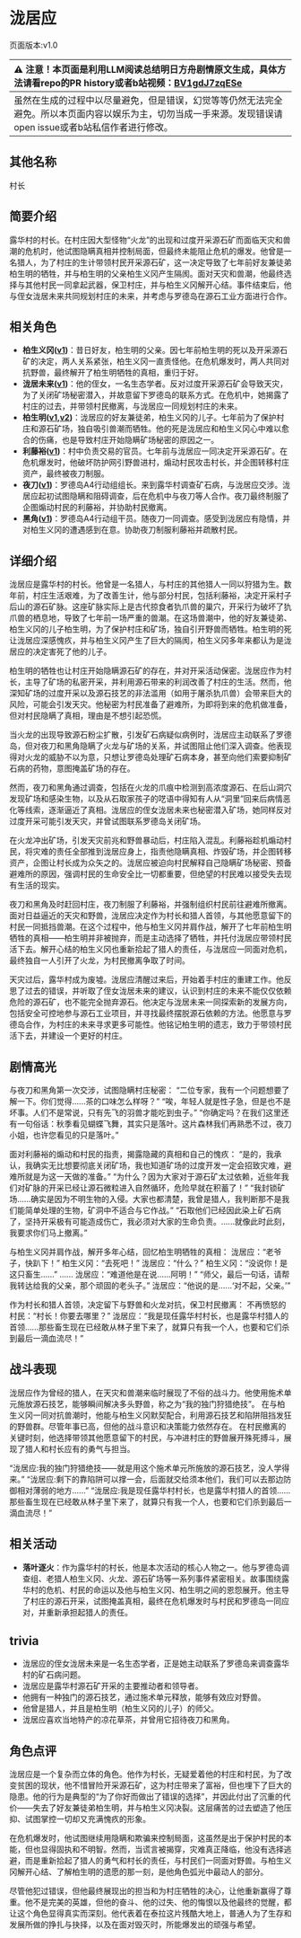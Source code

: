 # 泷居应
页面版本:v1.0
 

| :warning: 注意！本页面是利用LLM阅读总结明日方舟剧情原文生成，具体方法请看repo的PR history或者b站视频：[BV1gdJ7zqESe](https://www.bilibili.com/video/BV1gdJ7zqESe/)         |
|:----------------------------|
| 虽然在生成的过程中以尽量避免，但是错误，幻觉等等仍然无法完全避免。所以本页面内容以娱乐为主，切勿当成一手来源。发现错误请open issue或者b站私信作者进行修改。|



## 其他名称
村长
## 简要介绍
露华村的村长。在村庄因大型怪物“火龙”的出现和过度开采源石矿而面临天灾和兽潮的危机时，他试图隐瞒真相并控制局面，但最终未能阻止危机的爆发。他曾是一名猎人，为了村庄的生计带领村民开采源石矿，这一决定导致了七年前好友兼徒弟柏生明的牺牲，并与柏生明的父亲柏生义冈产生隔阂。面对天灾和兽潮，他最终选择与其他村民一同拿起武器，保卫村庄，并与柏生义冈解开心结。事件结束后，他与侄女泷居未来共同规划村庄的未来，并考虑与罗德岛在源石工业方面进行合作。
## 相关角色
-   **柏生义冈([v1](extended_char_bai_sheng_yi_gang.md))**：昔日好友，柏生明的父亲。因七年前柏生明的死以及开采源石矿的决定，两人关系紧张，柏生义冈一直责怪他。在危机爆发时，两人共同对抗野兽，最终解开了柏生明牺牲的真相，重归于好。
-   **泷居未来([v1](extended_char_long_ju_wei_lai.md))**：他的侄女，一名生态学者。反对过度开采源石矿会导致天灾，为了关闭矿场秘密潜入，并故意留下罗德岛的联系方式。在危机中，她揭露了村庄的过去，并带领村民撤离，与泷居应一同规划村庄的未来。
-   **柏生明([v1](extended_char_bai_sheng_ming.md),[v2](../char_v3/extended_char_bai_sheng_ming.md))**：泷居应的好友兼徒弟，柏生义冈的儿子。七年前为了保护村庄和源石矿场，独自吸引兽潮而牺牲。他的死是泷居应和柏生义冈心中难以愈合的伤痛，也是导致村庄开始隐瞒矿场秘密的原因之一。
-   **利藤裕([v1](extended_char_li_teng_yu.md))**：村中负责交易的官员。七年前与泷居应一同决定开采源石矿。在危机爆发时，他破坏防护网引野兽进村，煽动村民攻击村长，并企图转移村庄资产，最终被夜刀制服。
-   **夜刀([v1](char_502_nblade.md))**：罗德岛A4行动组组长。来到露华村调查矿石病，与泷居应交涉。泷居应起初试图隐瞒和阻碍调查，后在危机中与夜刀等人合作。夜刀最终制服了企图煽动村民的利藤裕，并协助村民撤离。
-   **黑角([v1](char_500_noirc.md))**：罗德岛A4行动组干员。随夜刀一同调查。感受到泷居应有隐情，并对柏生义冈的遭遇感到在意。协助夜刀制服利藤裕并疏散村民。
## 详细介绍
泷居应是露华村的村长。他曾是一名猎人，与村庄的其他猎人一同以狩猎为生。数年前，村庄生活艰难，为了改善生计，他与部分村民，包括利藤裕，决定开采村子后山的源石矿脉。这座矿脉实际上是古代掠食者犰爪兽的巢穴，开采行为破坏了犰爪兽的栖息地，导致了七年前一场严重的兽潮。在这场兽潮中，他的好友兼徒弟、柏生义冈的儿子柏生明，为了保护村庄和矿场，独自引开野兽而牺牲。柏生明的死让泷居应深感愧疚，并与柏生义冈产生了巨大的隔阂，柏生义冈多年来都认为是泷居应的决定害死了他的儿子。

柏生明的牺牲也让村庄开始隐瞒源石矿的存在，并对开采活动保密。泷居应作为村长，主导了矿场的私密开采，并利用源石带来的利润改善了村庄的生活。然而，他深知矿场的过度开采以及源石技艺的非法滥用（如用于屠杀犰爪兽）会带来巨大的风险，可能会引发天灾。他秘密为村民准备了避难所，为即将到来的危机做准备，但对村民隐瞒了真相，理由是不想引起恐慌。

当火龙的出现导致源石粉尘扩散，引发矿石病疑似病例时，泷居应主动联系了罗德岛，但对夜刀和黑角隐瞒了火龙与矿场的关系，并试图阻止他们深入调查。他表现得对火龙的威胁不以为意，只想让罗德岛处理矿石病本身，甚至向他们索要抑制矿石病的药物，意图掩盖矿场的存在。

然而，夜刀和黑角通过调查，包括在火龙的爪痕中检测到高浓度源石、在后山洞穴发现矿场和感染生物，以及从石取家孩子的呓语中得知有人从“洞里”回来后病情恶化等线索，逐渐逼近了真相。泷居应的侄女泷居未来也秘密潜入矿场，她同样反对过度开采可能引发天灾，并曾试图联系罗德岛关闭矿场。

在火龙冲出矿场，引发天灾前兆和野兽暴动后，村庄陷入混乱。利藤裕趁机煽动村民，将灾难的责任全部推到泷居应身上，指责他隐瞒真相、炸毁矿场，并企图转移资产，企图让村长成为众矢之的。泷居应被迫向村民解释自己隐瞒矿场秘密、预备避难所的原因，强调村民的生命安全比一切都重要，但绝望的村民难以接受失去现有生活的现实。

夜刀和黑角及时赶回村庄，夜刀制服了利藤裕，并强制组织村民前往避难所撤离。面对日益逼近的天灾和野兽，泷居应决定作为村长和猎人首领，与其他愿意留下的村民一同抵挡兽潮。在这个过程中，他与柏生义冈并肩作战，解开了七年前柏生明牺牲的真相——柏生明并非被抛弃，而是主动选择了牺牲，并托付泷居应带领村民活下去。解开心结的柏生义冈也重新拾起了猎人的责任，与泷居应一同面对危机，最终独自一人引开了火龙，为村民撤离争取了时间。

天灾过后，露华村成为废墟。泷居应清醒过来后，开始着手村庄的重建工作。他反思了过去的错误，并听取了侄女泷居未来的建议，认识到村庄的未来不能仅仅依赖危险的源石矿，也不能完全抛弃源石。他决定与泷居未来一同探索新的发展方向，包括安全可控地参与源石工业项目，并寻找最终摆脱源石依赖的方法。他愿意与罗德岛合作，为村庄的未来寻求更多可能性。他铭记柏生明的遗志，致力于带领村民活下去，并建设一个更好的村庄。
## 剧情高光
与夜刀和黑角第一次交涉，试图隐瞒村庄秘密：
“二位专家，我有一个问题想要了解一下。你们觉得......茶的口味怎么样呀？”
“唉，年轻人就是性子急，但是也不是坏事。人们不是常说，只有先飞的羽兽才能吃到虫子。”
“你确定吗？在我们这里还有一句俗话：秋季看见蝴蝶飞舞，其实只是落叶。这片森林我们再熟悉不过，夜刀小姐，也许您看见的只是落叶。”

面对利藤裕的煽动和村民的指责，揭露隐藏的真相和自己的愧疚：
“是的，我承认，我确实无比想要彻底关闭矿场，我也知道矿场的过度开发一定会招致灾难，避难所就是为这一天做的准备。”
“为什么？因为大家对于源石矿太过依赖，近些年我们对矿脉的开采已经让源石微粒进入自然循环，危险早就在积蓄了！”
“我封锁矿场......确实是因为不明生物的入侵。大家也都清楚，我曾是猎人，我判断那不是我们能简单处理的生物，矿洞中不适合与它作战。”
“石取他们已经因此染上矿石病了，坚持开采极有可能造成伤亡，我必须对大家的生命负责。......就像此时此刻，我要求你们马上撤离。”

与柏生义冈并肩作战，解开多年心结，回忆柏生明牺牲的真相：
泷居应：“老爷子，快趴下！”
柏生义冈：“去死吧！”
泷居应：“什么？”
柏生义冈：“没说你！是这只畜生......”
......
泷居应：“难道他是在说......阿明！”
“师父，最后一句话，请帮我转达给我的父亲，那个顽固的老头子。”
泷居应：“他说的是......‘对不起，父亲。’”

作为村长和猎人首领，决定留下与野兽和火龙对抗，保卫村民撤离：
不再愤怒的村民：“村长！你要去哪里？”
泷居应：“我是现任露华村村长，也是露华村猎人的首领......那些畜生现在已经敢从林子里下来了，就算只有我一个人，也要和它们杀到最后一滴血流尽！”
## 战斗表现
泷居应作为曾经的猎人，在天灾和兽潮来临时展现了不俗的战斗力。他使用施术单元施放源石技艺，能够瞬间解决多头野兽，称之为“我的独门狩猎绝技”。
在与柏生义冈一同对抗兽潮时，他能与柏生义冈默契配合，利用源石技艺和陷阱阻挡发狂的野兽群。尽管年事已高，但他的战斗意识和决策能力依然存在。
在村民撤离的关键时刻，他选择带领其他愿意留下的村民，与冲进村庄的野兽展开殊死搏斗，展现了猎人和村长应有的勇气与担当。

“泷居应:我的独门狩猎绝技——就是用这个施术单元所施放的源石技艺，没人学得来。”
“泷居应:剩下的靠陷阱可以撑一会，后面就交给须本他们，我们可以去那边防御相对薄弱的地方......”
“泷居应:我是现任露华村村长，也是露华村猎人的首领......那些畜生现在已经敢从林子里下来了，就算只有我一个人，也要和它们杀到最后一滴血流尽！”
## 相关活动
-   **落叶逐火**：作为露华村的村长，他是本次活动的核心人物之一。他与罗德岛调查组、老猎人柏生义冈、火龙、源石矿场等一系列事件紧密相关。故事围绕露华村的危机、村民的命运以及他与柏生义冈、柏生明之间的恩怨展开。他主导了村庄的源石开采，试图掩盖真相，最终在危机爆发时与村民和罗德岛一同应对，并重新承担起猎人的责任。
## trivia
- 泷居应的侄女泷居未来是一名生态学者，正是她主动联系了罗德岛来调查露华村的矿石病问题。
- 泷居应是露华村源石矿开采的主要推动者和领导者。
- 他拥有一种独门的源石技艺，通过施术单元释放，能够有效应对野兽。
- 他曾是猎人，并且是柏生明（柏生义冈的儿子）的师父。
- 泷居应喜欢当地特产的凉花草茶，并曾用它招待夜刀和黑角。
## 角色点评
泷居应是一个复杂而立体的角色。他作为村长，无疑爱着他的村庄和村民，为了改变贫困的现状，他不惜冒险开采源石矿，这为村庄带来了富裕，但也埋下了巨大的隐患。他的行为是典型的“为了你好而做出了错误的选择”，并因此付出了沉重的代价——失去了好友兼徒弟柏生明，并与柏生义冈决裂。这层痛苦的过去塑造了他压抑、试图掌控一切却又充满愧疚的形象。

在危机爆发时，他试图继续用隐瞒和欺骗来控制局面，这虽然是出于保护村民的本能，但也显得固执和不明智。然而，当谎言被揭穿，灾难真正降临，他没有选择逃避，而是重新拾起了猎人的勇气和村长的责任，与村民们一同面对野兽。与柏生义冈解开心结、了解柏生明的遗愿的那一刻，是他角色弧光中最动人的部分。

尽管他犯过错误，但他最终展现出的担当和为村庄牺牲的决心，让他重新赢得了尊重。他不是完美的英雄，但他的奋斗、他的过失、他的悔恨以及他最终的觉醒，都让这个角色显得真实而深刻。他代表着在泰拉这片残酷大地上，普通人为了生存和发展所做的挣扎与抉择，以及在面对毁灭时，所能爆发出的顽强与希望。